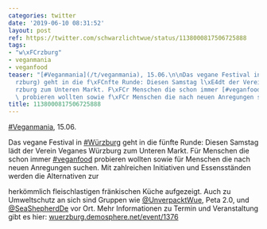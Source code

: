 ```yaml
---
categories: twitter
date: '2019-06-10 08:31:52'
layout: post
ref: https://twitter.com/schwarzlichtwue/status/1138000817506725888
tags:
- "w\xFCrzburg"
- veganmania
- veganfood
teaser: "[#Veganmania](/t/veganmania), 15.06.\n\nDas vegane Festival in [#W\xFCrzburg](/t/w\xFC\
  rzburg) geht in die f\xFCnfte Runde: Diesen Samstag l\xE4dt der Verein Veganes W\xFC\
  rzburg zum Unteren Markt. F\xFCr Menschen die schon immer [#veganfood](/t/veganfood)\
  \ probieren wollten sowie f\xFCr Menschen die nach neuen Anregungen suchen."
title: 1138000817506725888
---
```

[#Veganmania](/t/veganmania), 15.06.

Das vegane Festival in [#Würzburg](/t/würzburg) geht in die fünfte Runde: Diesen Samstag lädt der Verein Veganes Würzburg zum Unteren Markt. Für Menschen die schon immer [#veganfood](/t/veganfood) probieren wollten sowie für Menschen die nach neuen Anregungen suchen.
Mit zahlreichen Initiativen und Essensständen werden die Alternativen zur

herkömmlich fleischlastigen fränkischen Küche aufgezeigt. Auch zu Umweltschutz an sich sind Gruppen wie [@UnverpacktWue](https://twitter.com/UnverpacktWue), Peta 2.0, und [@SeaShepherdDe](https://twitter.com/SeaShepherdDe) vor Ort.
Mehr Informationen zu Termin und Veranstaltung gibt es hier: [wuerzburg.demosphere.net/event/1376](https://wuerzburg.demosphere.net/event/1376)